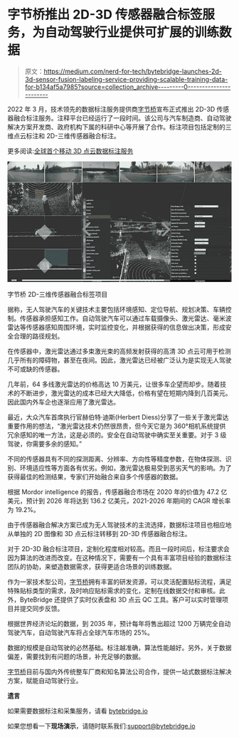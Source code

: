 # 字节桥推出 2D-3D 传感器融合标签服务，为自动驾驶行业提供可扩展的训练数据

> 原文：<https://medium.com/nerd-for-tech/bytebridge-launches-2d-3d-sensor-fusion-labeling-service-providing-scalable-training-data-for-b134af5a7985?source=collection_archive---------0----------------------->

2022 年 3 月，技术领先的数据标注服务提供商[字节桥](https://tinyurl.com/2p8nwtyc)宣布正式推出 2D-3D 传感器融合标注服务。注释平台已经运行了一段时间。该公司与汽车制造商、自动驾驶解决方案开发商、政府机构下属的科研中心等开展了合作。标注项目包括定制的三维点云标注和 2D-三维传感器融合标注。

更多阅读:[全球首个移动 3D 点云数据标注服务](https://tinyurl.com/53n48jbz)

![](img/1806c79f287130085998a5fbd2ec1ae8.png)

字节桥 2D-三维传感器融合标签项目

据称，无人驾驶汽车的关键技术主要包括环境感知、定位导航、规划决策、车辆控制。传感器承担感知工作。自动驾驶汽车可以通过车载摄像头、激光雷达、毫米波雷达等传感器感知周围环境，实时监控变化，并根据获得的信息做出决策，形成安全合理的路径规划。

在传感器中，激光雷达通过多束激光束的高频发射获得的高清 3D 点云可用于检测几乎所有的障碍物，甚至在夜间。因此，激光雷达已经被广泛认为是实现无人驾驶不可或缺的传感器。

几年前，64 多线激光雷达的价格高达 10 万美元，让很多车企望而却步。随着技术的不断进步，激光雷达的成本已经大大降低，价格有望在短期内降到几百美元。因此国内外车企也逐渐应用了激光雷达。

最近，大众汽车首席执行官赫伯特·迪斯(Herbert Diess)分享了一些关于激光雷达重要作用的想法，“激光雷达技术仍然很昂贵，但今天它是为 360°相机系统提供冗余感知的唯一方法，这是必须的。安全在自动驾驶中确实至关重要。对于 3 级驾驶，你需要多余的感知。”

不同的传感器具有不同的探测距离、分辨率、方向性等精度参数，在物体探测、识别、环境适应性等方面各有优劣。例如，激光雷达极易受到恶劣天气的影响。为了获得最佳的检测结果，专家们开始融合来自多个传感器的数据。

根据 Mordor intelligence 的报告，传感器融合市场在 2020 年的价值为 47.2 亿美元，预计到 2026 年将达到 136.2 亿美元，2021-2026 年期间的 CAGR 增长率为 19.2%。

由于传感器融合解决方案已成为无人驾驶技术的主流选择，数据标注项目也相应地从单独的 2D 图像和 3D 点云标注转移到 2D-3D 传感器融合标注。

对于 2D-3D 融合标注项目，定制化程度相对较高。而且一段时间后，标注要求会因为算法的改进而改变。在这种情况下，需要有一个具有丰富项目经验的数据标注团队的协助，来塑造数据需求，获得更适合场景的训练数据。

作为一家技术型公司，[字节桥](https://tinyurl.com/4y7tke22)拥有丰富的研发资源，可以灵活配置贴标流程，满足特殊贴标类型的需求，及时响应贴标需求的变化，定制在线数据交付和审核。此外，ByteBridge 还提供了实时仪表盘和 3D 点云 QC 工具。客户可以实时管理项目并提交同步反馈。

根据世界经济论坛的数据，到 2035 年，预计每年将售出超过 1200 万辆完全自动驾驶汽车，自动驾驶汽车将占全球汽车市场的 25%。

数据的规模是自动驾驶的必然基础。标注越准确，算法性能越好。另外，关于数据偏差，需要找到有问题的场景，补充足够的数据。

[字节桥](https://tinyurl.com/2p8nwtyc)目前与国内外传统整车厂商和知名算法公司合作，提供一站式数据标注解决方案，赋能自动驾驶行业。

**遗言**

如果需要数据标注和采集服务，请看 [bytebridge.io](https://tinyurl.com/2p8nwtyc)

如果您想看一下**现场演示**，请随时联系我们:support@bytebridge.io